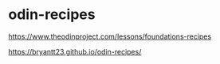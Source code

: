 # odin-recipes

https://www.theodinproject.com/lessons/foundations-recipes

https://bryantt23.github.io/odin-recipes/
